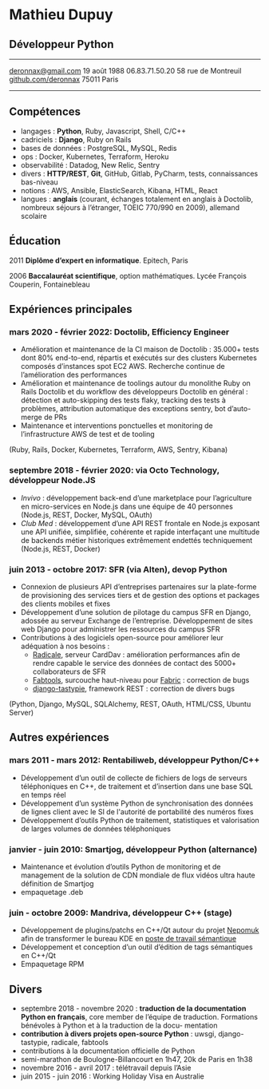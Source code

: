 # Mathieu Dupuy

## Développeur Python

--------------------   ----------------------
deronnax@gmail.com               19 août 1988
06.83.71.50.20            58 rue de Montreuil
[github.com/deronnax]             75011 Paris
--------------------   ----------------------

[github.com/deronnax]: https://github.com/deronnax

## Compétences

 * langages : **Python**, Ruby, Javascript, Shell, C/C++
 * cadriciels : **Django**, Ruby on Rails
 * bases de données : PostgreSQL, MySQL, Redis
 * ops : Docker, Kubernetes, Terraform, Heroku
 * observabilité : Datadog, New Relic, Sentry
 * divers : **HTTP/REST**, **Git**, GitHub, Gitlab, PyCharm, tests, connaissances bas-niveau
 * notions : AWS, Ansible, ElasticSearch, Kibana, HTML, React
 * langues : **anglais** (courant, échanges totalement en anglais à Doctolib, nombreux séjours à
l’étranger, TOEIC 770/990 en 2009), allemand scolaire

## Éducation

2011    **Diplôme d’expert en informatique**. Epitech, Paris

2006    **Baccalauréat scientifique**, option mathématiques. Lycée François Couperin, Fontainebleau

## Expériences principales

### mars 2020 - février 2022: Doctolib, **Efficiency Engineer**
 * Amélioration et maintenance de la CI maison de Doctolib : 35.000+ tests dont 80% end-to-end, répartis et exécutés sur des clusters Kubernetes composés d’instances spot EC2 AWS. Recherche continue de l’amélioration des performances
 * Amélioration et maintenance de toolings autour du monolithe Ruby on Rails Doctolib et du workflow des développeurs Doctolib en général : détection et auto-skipping des tests flaky, tracking des tests à problèmes, attribution automatique des exceptions sentry, bot d’auto-merge de PRs
 * Maintenance et interventions ponctuelles et monitoring de l’infrastructure AWS de test et de tooling

(Ruby, Rails, Docker, Kubernetes, Terraform, AWS, Sentry, Kibana)

### septembre 2018 - février 2020: via Octo Technology, **développeur Node.JS**

 * _Invivo_ : développement back-end d’une marketplace pour l’agriculture en micro-services en Node.js dans une équipe de 40 personnes (Node.js, REST, Docker, MySQL, OAuth)
 * _Club Med_ : développement d’une API REST frontale en Node.js exposant une API unifiée, simplifiée, cohérente et rapide interfaçant une multitude de backends métier historiques extrêmement endettés techniquement (Node.js, REST, Docker)

### juin 2013 - octobre 2017: SFR (via Alten), **devop Python**

 * Connexion de plusieurs API d’entreprises partenaires sur la plate-forme de provisioning des services tiers et de gestion des options et packages des clients mobiles et fixes
 * Développement d’une solution de pilotage du campus SFR en Django, adossée au serveur Exchange de l’entreprise. Développement de sites web Django pour administrer les ressources du campus SFR
 * Contributions à des logiciels open-source pour améliorer leur adéquation à nos besoins :
   * [Radicale], serveur CardDav : amélioration performances afin de rendre capable le service des
données de contact des 5000+ collaborateurs de SFR
   * [Fabtools], surcouche haut-niveau pour [Fabric] : correction de bugs
   * [django-tastypie], framework REST : correction de divers bugs

(Python, Django, MySQL, SQLAlchemy, REST, OAuth, HTML/CSS, Ubuntu Server)

[Radicale]: https://radicale.org/v3.html
[Fabtools]: https://github.com/fabtools/fabtools
[Fabric]: https://www.fabfile.org/
[django-tastypie]: https://github.com/django-tastypie/django-tastypie

## Autres expériences

### mars 2011 - mars 2012: Rentabiliweb, **développeur Python/C++**

* Développement d’un outil de collecte de fichiers de logs de serveurs téléphoniques en C++, de traitement et d’insertion dans une base SQL en temps réel
* Développement d’un système Python de synchronisation des données de lignes client avec le SI de l'autorité de portabilité des numéros fixes
* Développement d’outils Python de traitement, statistiques et valorisation de larges volumes de données téléphoniques

### janvier - juin 2010: Smartjog, **développeur Python** (alternance)

* Maintenance et évolution d’outils Python de monitoring et de management de la solution de CDN mondiale de flux vidéos ultra haute définition de Smartjog
* empaquetage .deb

### juin - octobre 2009: Mandriva, **développeur C++** (stage)

* Développement de plugins/patchs en C++/Qt autour du projet [Nepomuk] afin de transformer le bureau KDE en [poste de travail sémantique]
* Développement et conception d’un outil d’édition de tags sémantiques en C++/Qt
* Empaquetage RPM

[Nepomuk]: https://en.wikipedia.org/wiki/NEPOMUK_(software)
[poste de travail sémantique]: https://fr.wikipedia.org/wiki/Poste_de_travail_s%C3%A9mantique

## Divers

 * septembre 2018 - novembre 2020 : **traduction de la documentation Python en français**, core member de l’équipe de traduction. Formations bénévoles à Python et à la traduction de la docu- mentation
 * **contribution à divers projets open-source Python** : uwsgi, django-tastypie, radicale, fabtools
 * contributions à la documentation officielle de Python
 * semi-marathon de Boulogne-Billancourt en 1h47, 20k de Paris en 1h38
 * novembre 2016 - avril 2017 : télétravail depuis l’Asie
 * juin 2015 - juin 2016 : Working Holiday Visa en Australie
